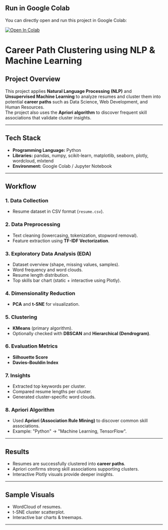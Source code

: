 ##  Run in Google Colab
You can directly open and run this project in Google Colab:

[![Open In Colab](https://colab.research.google.com/assets/colab-badge.svg)](https://colab.research.google.com/drive/1htsE20-UVeISFtEMywUSIT7r3c_eoRk6?usp=sharing)

#  Career Path Clustering using NLP & Machine Learning

##  Project Overview
This project applies **Natural Language Processing (NLP)** and **Unsupervised Machine Learning** to analyze resumes and cluster them into potential **career paths** such as Data Science, Web Development, and Human Resources.  
The project also uses the **Apriori algorithm** to discover frequent skill associations that validate cluster insights.

---

##  Tech Stack
- **Programming Language:** Python  
- **Libraries:** pandas, numpy, scikit-learn, matplotlib, seaborn, plotly, wordcloud, mlxtend  
- **Environment:** Google Colab / Jupyter Notebook  

---

##  Workflow

### 1. Data Collection
- Resume dataset in CSV format (`resume.csv`).

### 2. Data Preprocessing
- Text cleaning (lowercasing, tokenization, stopword removal).  
- Feature extraction using **TF-IDF Vectorization**.  

### 3. Exploratory Data Analysis (EDA)
- Dataset overview (shape, missing values, samples).  
- Word frequency and word clouds.  
- Resume length distribution.  
- Top skills bar chart (static + interactive using Plotly).  

### 4. Dimensionality Reduction
- **PCA** and **t-SNE** for visualization.  

### 5. Clustering
- **KMeans** (primary algorithm).  
- Optionally checked with **DBSCAN** and **Hierarchical (Dendrogram)**.  

### 6. Evaluation Metrics
- **Silhouette Score**  
- **Davies–Bouldin Index**  

### 7. Insights
- Extracted top keywords per cluster.  
- Compared resume lengths per cluster.  
- Generated cluster-specific word clouds.  

### 8. Apriori Algorithm
- Used **Apriori (Association Rule Mining)** to discover common skill associations.  
- Example: "Python" → "Machine Learning, TensorFlow".  

---

##  Results
- Resumes are successfully clustered into **career paths**.  
- Apriori confirms strong skill associations supporting clusters.  
- Interactive Plotly visuals provide deeper insights.  

---

##  Sample Visuals
- WordCloud of resumes.  
- t-SNE cluster scatterplot.  
- Interactive bar charts & treemaps.  

---

